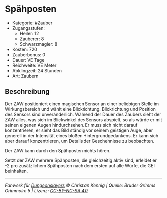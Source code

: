 # Spähposten

- Kategorie: #Zauber
- Zugangsstufen:
  - Heiler: 12
  - Zauberer: 8
  - Schwarzmagier: 8
- Kosten: 720
- Zauberbonus: 0
- Dauer: VE Tage
- Reichweite: VE Meter
- Abklingzeit: 24 Stunden
- Art: Zaubern

## Beschreibung

Der ZAW positioniert einen magischen Sensor an einer beliebigen Stelle im Wirkungsbereich und wählt eine Blickrichtung. Blickrichtung und Position des Sensors sind unveränderlich. Während der Dauer des Zaubers sieht der ZAW alles, was sich im Blickwinkel des Sensors abspielt, so als würde er mit seinen eigenen Augen hindurchsehen. Er muss sich nicht darauf konzentrieren, er sieht das Bild ständig vor seinem geistigen Auge, aber generell in der Intensität eines bloßen Hintergrundgedankens. Er kann sich aber darauf konzentrieren, um Details der Geschehnisse zu beobachten.

Der ZAW kann durch den Spähposten nichts hören.

Setzt der ZAW mehrere Spähposten, die gleichzeitig aktiv sind, erleidet er -2 pro zusätzlichem Spähposten nach dem ersten auf alle Würfe, die GEI beinhalten.

---

_Fanwerk für [Dungeonslayers](https://www.dungeonslayers.net/) © Christian Kennig | Quelle: Bruder Grimms Grimmoire 5 | Lizenz: [CC-BY-NC-SA 4.0](https://creativecommons.org/licenses/by-nc-sa/4.0/deed.de)_
